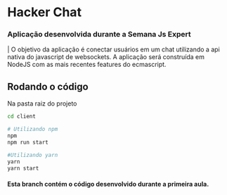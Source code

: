 # Hacker Chat

### Aplicação desenvolvida durante a Semana Js Expert

| O objetivo da aplicação é conectar usuários em um chat utilizando a api nativa do javascript de websockets. A aplicação será construída em NodeJS com as mais recentes features do ecmascript.

## Rodando o código
Na pasta raiz do projeto

```bash
cd client

# Utilizando npm
npm
npm run start

#Utilizando yarn
yarn
yarn start
```

#### Esta branch contém o código desenvolvido durante a primeira aula.
